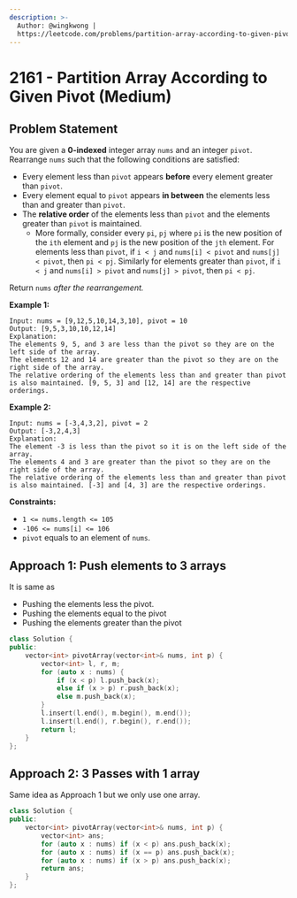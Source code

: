 ```yaml
---
description: >-
  Author: @wingkwong |
  https://leetcode.com/problems/partition-array-according-to-given-pivot/
---
```


# 2161 - Partition Array According to Given Pivot (Medium)

## Problem Statement

You are given a **0-indexed** integer array `nums` and an integer `pivot`. Rearrange `nums` such that the following conditions are satisfied:

* Every element less than `pivot` appears **before** every element greater than `pivot`.
* Every element equal to `pivot` appears **in between** the elements less than and greater than `pivot`.
* The **relative order** of the elements less than `pivot` and the elements greater than `pivot` is maintained.
  * More formally, consider every `pi`, `pj` where `pi` is the new position of the `ith` element and `pj` is the new position of the `jth` element. For elements less than `pivot`, if `i < j` and `nums[i] < pivot` and `nums[j] < pivot`, then `pi < pj`. Similarly for elements greater than `pivot`, if `i < j` and `nums[i] > pivot` and `nums[j] > pivot`, then `pi < pj`.

Return `nums` _after the rearrangement._

**Example 1:**

```
Input: nums = [9,12,5,10,14,3,10], pivot = 10
Output: [9,5,3,10,10,12,14]
Explanation: 
The elements 9, 5, and 3 are less than the pivot so they are on the left side of the array.
The elements 12 and 14 are greater than the pivot so they are on the right side of the array.
The relative ordering of the elements less than and greater than pivot is also maintained. [9, 5, 3] and [12, 14] are the respective orderings.
```

**Example 2:**

```
Input: nums = [-3,4,3,2], pivot = 2
Output: [-3,2,4,3]
Explanation: 
The element -3 is less than the pivot so it is on the left side of the array.
The elements 4 and 3 are greater than the pivot so they are on the right side of the array.
The relative ordering of the elements less than and greater than pivot is also maintained. [-3] and [4, 3] are the respective orderings. 
```

**Constraints:**

* `1 <= nums.length <= 105`
* `-106 <= nums[i] <= 106`
* `pivot` equals to an element of `nums`.

## Approach 1: Push elements to 3 arrays

It is same as

* Pushing the elements less the pivot.
* Pushing the elements equal to the pivot
* Pushing the elements greater than the pivot

```cpp
class Solution {
public:
    vector<int> pivotArray(vector<int>& nums, int p) {
        vector<int> l, r, m;
        for (auto x : nums) {
            if (x < p) l.push_back(x);
            else if (x > p) r.push_back(x);
            else m.push_back(x);
        }
        l.insert(l.end(), m.begin(), m.end());
        l.insert(l.end(), r.begin(), r.end());
        return l;
    }
};
```

## Approach 2: 3 Passes with 1 array

Same idea as Approach 1 but we only use one array.

```cpp
class Solution {
public:
    vector<int> pivotArray(vector<int>& nums, int p) {
        vector<int> ans;
        for (auto x : nums) if (x < p) ans.push_back(x);
        for (auto x : nums) if (x == p) ans.push_back(x);
        for (auto x : nums) if (x > p) ans.push_back(x);
        return ans;
    }
};
```
